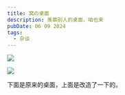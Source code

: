 ```yaml
---
title: 窝の桌面
description: 羡慕别人的桌面，咱也来
pubDate: 06 09 2024
tags:
  - 杂谈
---
```


![](https://cdn.jsdelivr.net/gh/JinHao0007/Blog@main/IMG_20240609_215102.jpg)

![](https://cdn.jsdelivr.net/gh/JinHao0007/Blog@main/IMG_20240518_204842.jpg)

下面是原来的桌面，上面是改造了一下的。